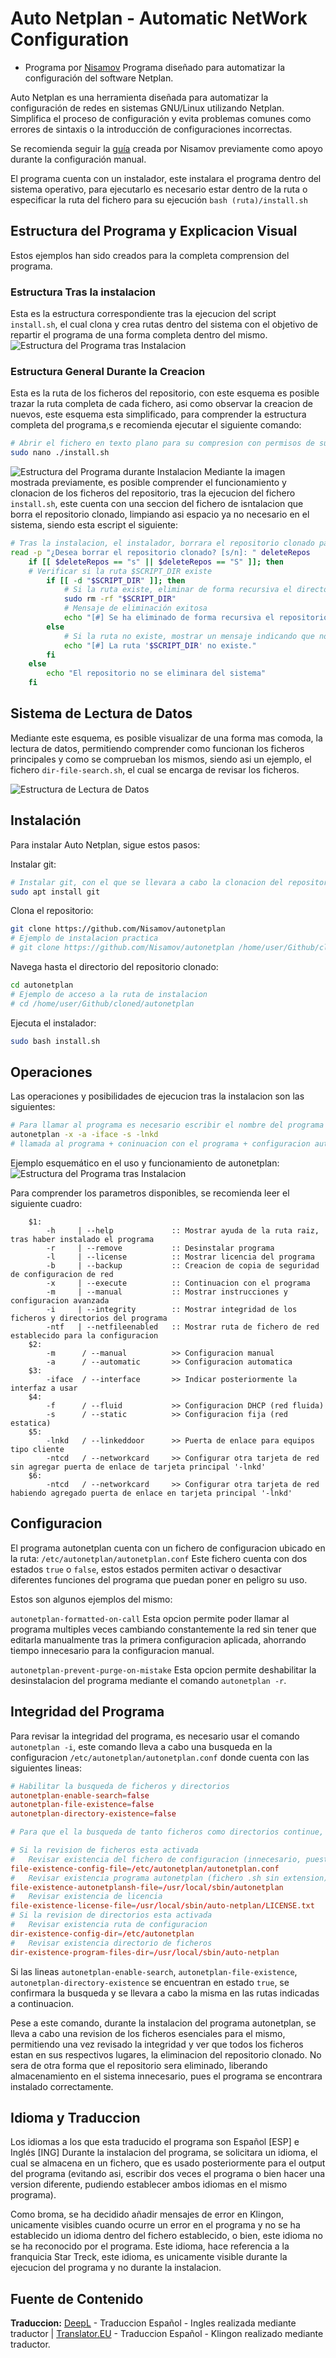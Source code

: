 # Auto Netplan - Automatic NetWork Configuration
- Programa por [Nisamov](https://github.com/Nisamov)
Programa diseñado para automatizar la configuración del software Netplan.

Auto Netplan es una herramienta diseñada para automatizar la configuración de redes en sistemas GNU/Linux utilizando Netplan. Simplifica el proceso de configuración y evita problemas comunes como errores de sintaxis o la introducción de configuraciones incorrectas.

Se recomienda seguir la [guía](https://github.com/Theritex/LinuxCommands/tree/main/system_data/network_configuration/netplan_net) creada por Nisamov previamente como apoyo durante la configuración manual.

El programa cuenta con un instalador, este instalara el programa dentro del sistema operativo, para ejecutarlo es necesario estar dentro de la ruta o especificar la ruta del fichero para su ejecución `bash (ruta)/install.sh`

## Estructura del Programa y Explicacion Visual
Estos ejemplos han sido creados para la completa comprension del programa.

### Estructura Tras la instalacion
Esta es la estructura correspondiente tras la ejecucion del script `install.sh`, el cual clona y crea rutas dentro del sistema con el objetivo de repartir el programa de una forma completa dentro del mismo.
![Estructura del Programa tras Instalacion](public-media/post-structured.jpg)
### Estructura General Durante la Creacion
Esta es la ruta de los ficheros del repositorio, con este esquema es posible trazar la ruta completa de cada fichero, asi como observar la creacion de nuevos, este esquema esta simplificado, para comprender la estructura completa del programa,s e recomienda ejecutar el siguiente comando:
```sh
# Abrir el fichero en texto plano para su compresion con permisos de super usuario
sudo nano ./install.sh
```
![Estructura del Programa durante Instalacion](public-media/full-general-structure-during-install.jpg)
Mediante la imagen mostrada previamente, es posible comprender el funcionamiento y clonacion de los ficheros del repositorio, tras la ejecucion del fichero `install.sh`, este cuenta con una seccion del fichero de isntalacion que borra el repositorio clonado, limpiando asi espacio ya no necesario en el sistema, siendo esta escript el siguiente:
```sh
# Tras la instalacion, el instalador, borrara el repositorio clonado para liberar espacio, unicamente tras comprobar la existencia de los ficheros imprescindibles para el programa.
read -p "¿Desea borrar el repositorio clonado? [s/n]: " deleteRepos
    if [[ $deleteRepos == "s" || $deleteRepos == "S" ]]; then
    # Verificar si la ruta $SCRIPT_DIR existe
        if [[ -d "$SCRIPT_DIR" ]]; then
            # Si la ruta existe, eliminar de forma recursiva el directorio
            sudo rm -rf "$SCRIPT_DIR"
            # Mensaje de eliminación exitosa
            echo "[#] Se ha eliminado de forma recursiva el repositorio clonado."
        else
            # Si la ruta no existe, mostrar un mensaje indicando que no existe
            echo "[#] La ruta '$SCRIPT_DIR' no existe."
        fi
    else
        echo "El repositorio no se eliminara del sistema"
    fi
```
## Sistema de Lectura de Datos

Mediante este esquema, es posible visualizar de una forma mas comoda, la lectura de datos, permitiendo comprender como funcionan los ficheros principales y como se comprueban los mismos, siendo asi un ejemplo, el fichero `dir-file-search.sh`, el cual se encarga de revisar los ficheros.

![Estructura de Lectura de Datos](public-media/adgeneral-structure-data-reading.jpg)

## Instalación
Para instalar Auto Netplan, sigue estos pasos:

Instalar git:
```sh
# Instalar git, con el que se llevara a cabo la clonacion del repositorio
sudo apt install git
```


Clona el repositorio:
```sh
git clone https://github.com/Nisamov/autonetplan
# Ejemplo de instalacion practica
# git clone https://github.com/Nisamov/autonetplan /home/user/Github/cloned/
```

Navega hasta el directorio del repositorio clonado:
```sh
cd autonetplan
# Ejemplo de acceso a la ruta de instalacion
# cd /home/user/Github/cloned/autonetplan
```
Ejecuta el instalador:
```sh
sudo bash install.sh
```

## Operaciones
Las operaciones y posibilidades de ejecucion tras la instalacion son las siguientes:
```bash
# Para llamar al programa es necesario escribir el nombre del programa + parametros
autonetplan -x -a -iface -s -lnkd
# llamada al programa + coninuacion con el programa + configuracion automatica + agregar interfaz + puerta de enlace
```
Ejemplo esquemático en el uso y funcionamiento de autonetplan:
![Estructura del Programa tras Instalacion](public-media/function-structured.jpg)

Para comprender los parametros disponibles, se recomienda leer el siguiente cuadro:
```
    $1:
        -h     | --help             :: Mostrar ayuda de la ruta raiz, tras haber instalado el programa
        -r     | --remove           :: Desinstalar programa
        -l     | --license          :: Mostrar licencia del programa
        -b     | --backup           :: Creacion de copia de seguridad de configuracion de red
        -x     | --execute          :: Continuacion con el programa
        -m     | --manual           :: Mostrar instrucciones y configuracion avanzada
        -i     | --integrity        :: Mostrar integridad de los ficheros y directorios del programa
        -ntf   | --netfileenabled   :: Mostrar ruta de fichero de red establecido para la configuracion
    $2:
        -m      / --manual          >> Configuracion manual
        -a      / --automatic       >> Configuracion automatica
    $3:
        -iface  / --interface       >> Indicar posteriormente la interfaz a usar
    $4:
        -f      / --fluid           >> Configuracion DHCP (red fluida)
        -s      / --static          >> Configuracion fija (red estatica)
    $5:
        -lnkd   / --linkeddoor      >> Puerta de enlace para equipos tipo cliente
        -ntcd   / --networkcard     >> Configurar otra tarjeta de red sin agregar puerta de enlace de tarjeta principal '-lnkd'
    $6:
        -ntcd   / --networkcard     >> Configurar otra tarjeta de red habiendo agregado puerta de enlace en tarjeta principal '-lnkd'
```

## Configuracion
El programa autonetplan cuenta con un fichero de configuracion ubicado en la ruta:
`/etc/autonetplan/autonetplan.conf`
Este fichero cuenta con dos estados `true` o `false`, estos estados permiten activar o desactivar diferentes funciones del programa que puedan poner en peligro su uso.

Estos son algunos ejemplos del mismo:

`autonetplan-formatted-on-call`
Esta opcion permite poder llamar al programa multiples veces cambiando constantemente la red sin tener que editarla manualmente tras la primera configuracion aplicada, ahorrando tiempo innecesario para la configuracion manual.

`autonetplan-prevent-purge-on-mistake`
Esta opcion permite deshabilitar la desinstalacion del programa mediante el comando `autonetplan -r`.

## Integridad del Programa
Para revisar la integridad del programa, es necesario usar el comando `autonetplan -i`, este comando lleva a cabo una busqueda en la configuracion `/etc/autonetplan/autonetplan.conf` donde cuenta con las siguientes lineas:
```conf
# Habilitar la busqueda de ficheros y directorios
autonetplan-enable-search=false
autonetplan-file-existence=false
autonetplan-directory-existence=false

# Para que el la busqueda de tanto ficheros como directorios continue, debera estar activa tanto "autonetplan-enable-search" como cualquiera de las dos opciones siguientes

# Si la revision de ficheros esta activada
#   Revisar existencia del fichero de configuracion (innecesario, puesto unicamente por incluir todos los ficheros fundamentales para el programa)
file-existence-config-file=/etc/autonetplan/autonetplan.conf
#   Revisar existencia programa autonetplan (fichero .sh sin extension)
file-existence-autonetplansh-file=/usr/local/sbin/autonetplan
#   Revisar existencia de licencia
file-existence-license-file=/usr/local/sbin/auto-netplan/LICENSE.txt
# Si la revision de directorios esta activada
#   Revisar existencia ruta de configuracion
dir-existence-config-dir=/etc/autonetplan
#   Revisar existencia directorio de ficheros
dir-existence-program-files-dir=/usr/local/sbin/auto-netplan
```
Si las lineas `autonetplan-enable-search`, `autonetplan-file-existence`, `autonetplan-directory-existence` se encuentran en estado `true`, se confirmara la busqueda y se llevara a cabo la misma en las rutas indicadas a continuacion.

Pese a este comando, durante la instalacion del programa autonetplan, se lleva a cabo una revision de los ficheros esenciales para el mismo, permitiendo una vez revisado la integridad y ver que todos los ficheros estan en sus respectivos lugares, la eliminacion del repositorio clonado.
No sera de otra forma que el repositorio sera eliminado, liberando almacenamiento en el sistema innecesario, pues el programa se encontrara instalado correctamente.

## Idioma y Traduccion

Los idiomas a los que esta traducido el programa son Español [ESP] e Inglés [ING]
Durante la instalacion del programa, se solicitara un idioma, el cual se almacena en un fichero, que es usado posteriormente para el output del programa (evitando asi, escribir dos veces el programa o bien hacer una version diferente, pudiendo establecer ambos idiomas en el mismo programa).

Como broma, se ha decidido añadir mensajes de error en Klingon, unicamente visibles cuando ocurre un error en el programa y no se ha establecido un idioma dentro del fichero establecido, o bien, este idioma no se ha reconocido por el programa.
Este idioma, hace referencia a la franquicia Star Treck, este idioma, es unicamente visible durante la ejecucion del programa y no durante la instalacion.

## Fuente de Contenido

__Traduccion:__ [DeepL](https://www.deepl.com/es/translator) - Traduccion Español - Ingles realizada mediante traductor | [Translator.EU](https://www.translator.eu/espanol/klingon/traductor/) - Traduccion Español - Klingon realizado mediante traductor.